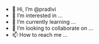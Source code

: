 - 👋 Hi, I’m @pradivi
- 👀 I’m interested in ...
- 🌱 I’m currently learning ...
- 💞️ I’m looking to collaborate on ...
- 📫 How to reach me ...

<!---
pradivi/pradivi is a ✨ special ✨ repository because its `README.md` (this file) appears on your GitHub profile.
You can click the Preview link to take a look at your changes.
--->
